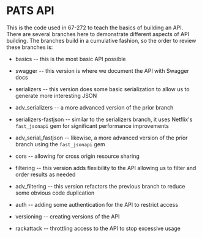 # PATS API

This is the code used in 67-272 to teach the basics of building an API. There are several branches here to demonstrate different aspects of API building. The branches build in a cumulative fashion, so the order to review these branches is:

- basics -- this is the most basic API possible

- swagger -- this version is where we document the API with Swagger docs

- serializers -- this version does some basic serialization to allow us to generate more interesting JSON

- adv_serializers -- a more advanced version of the prior branch

- serializers-fastjson -- similar to the serializers branch, it uses Netflix's `fast_jsonapi` gem for significant performance improvements

- adv_serial_fastjson -- likewise, a more advanced version of the prior branch using the `fast_jsonapi` gem

- cors -- allowing for cross origin resource sharing

- filtering -- this version adds flexibility to the API allowing us to filter and order results as needed

- adv_filtering -- this version refactors the previous branch to reduce some obvious code duplication

- auth -- adding some authentication for the API to restrict access

- versioning -- creating versions of the API

- rackattack -- throttling access to the API to stop excessive usage
